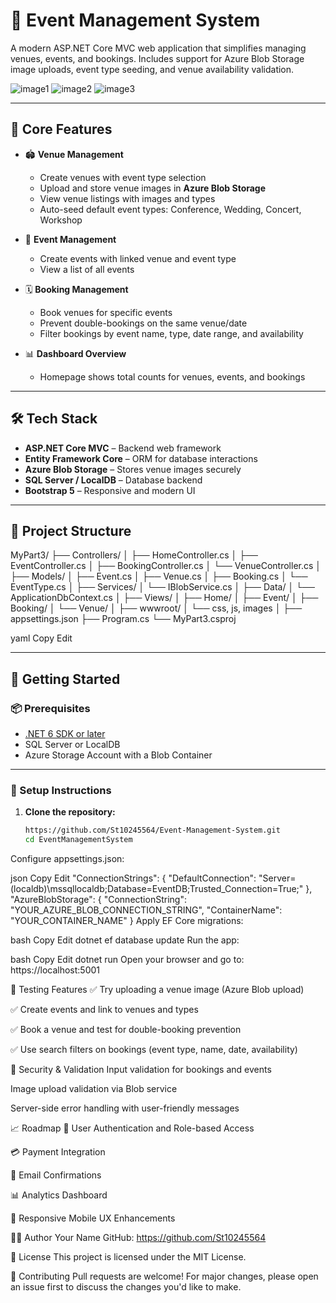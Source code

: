 # 🎪 Event Management System

A modern ASP.NET Core MVC web application that simplifies managing venues, events, and bookings.
Includes support for Azure Blob Storage image uploads, event type seeding, and venue availability validation.

![image1](https://github.com/user-attachments/assets/977a5b8a-a730-4fe6-a639-739a68c4c352)
![image2](https://github.com/user-attachments/assets/7460b7bd-45d7-46cc-a6db-7247aca26bbf)
![image3](https://github.com/user-attachments/assets/3a283f94-a931-4741-9c8a-86df97d1a03a)

---

## 📌 Core Features

- 🏟️ **Venue Management**
  - Create venues with event type selection
  - Upload and store venue images in **Azure Blob Storage**
  - View venue listings with images and types
  - Auto-seed default event types: Conference, Wedding, Concert, Workshop

- 📅 **Event Management**
  - Create events with linked venue and event type
  - View a list of all events

- 🗓️ **Booking Management**
  - Book venues for specific events
  - Prevent double-bookings on the same venue/date
  - Filter bookings by event name, type, date range, and availability

- 📊 **Dashboard Overview**
  - Homepage shows total counts for venues, events, and bookings

---

## 🛠️ Tech Stack

- **ASP.NET Core MVC** – Backend web framework
- **Entity Framework Core** – ORM for database interactions
- **Azure Blob Storage** – Stores venue images securely
- **SQL Server / LocalDB** – Database backend
- **Bootstrap 5** – Responsive and modern UI

---

## 💾 Project Structure

MyPart3/
├── Controllers/
│ ├── HomeController.cs
│ ├── EventController.cs
│ ├── BookingController.cs
│ └── VenueController.cs
│
├── Models/
│ ├── Event.cs
│ ├── Venue.cs
│ ├── Booking.cs
│ └── EventType.cs
│
├── Services/
│ └── IBlobService.cs
│
├── Data/
│ └── ApplicationDbContext.cs
│
├── Views/
│ ├── Home/
│ ├── Event/
│ ├── Booking/
│ └── Venue/
│
├── wwwroot/
│ └── css, js, images
│
├── appsettings.json
├── Program.cs
└── MyPart3.csproj

yaml
Copy
Edit

---

## 🚀 Getting Started

### 📦 Prerequisites

- [.NET 6 SDK or later](https://dotnet.microsoft.com/download)
- SQL Server or LocalDB
- Azure Storage Account with a Blob Container

---

### 🧰 Setup Instructions

1. **Clone the repository:**
   ```bash
   https://github.com/St10245564/Event-Management-System.git
   cd EventManagementSystem
Configure appsettings.json:

json
Copy
Edit
"ConnectionStrings": {
  "DefaultConnection": "Server=(localdb)\\mssqllocaldb;Database=EventDB;Trusted_Connection=True;"
},
"AzureBlobStorage": {
  "ConnectionString": "YOUR_AZURE_BLOB_CONNECTION_STRING",
  "ContainerName": "YOUR_CONTAINER_NAME"
}
Apply EF Core migrations:

bash
Copy
Edit
dotnet ef database update
Run the app:

bash
Copy
Edit
dotnet run
Open your browser and go to: https://localhost:5001

🧪 Testing Features
✅ Try uploading a venue image (Azure Blob upload)

✅ Create events and link to venues and types

✅ Book a venue and test for double-booking prevention

✅ Use search filters on bookings (event type, name, date, availability)

🔐 Security & Validation
Input validation for bookings and events

Image upload validation via Blob service

Server-side error handling with user-friendly messages

📈 Roadmap
🔐 User Authentication and Role-based Access

💳 Payment Integration

📧 Email Confirmations

📊 Analytics Dashboard

📱 Responsive Mobile UX Enhancements

👨‍💻 Author
Your Name
GitHub: https://github.com/St10245564

📄 License
This project is licensed under the MIT License.

🤝 Contributing
Pull requests are welcome! For major changes, please open an issue first to discuss the changes you'd like to make.


